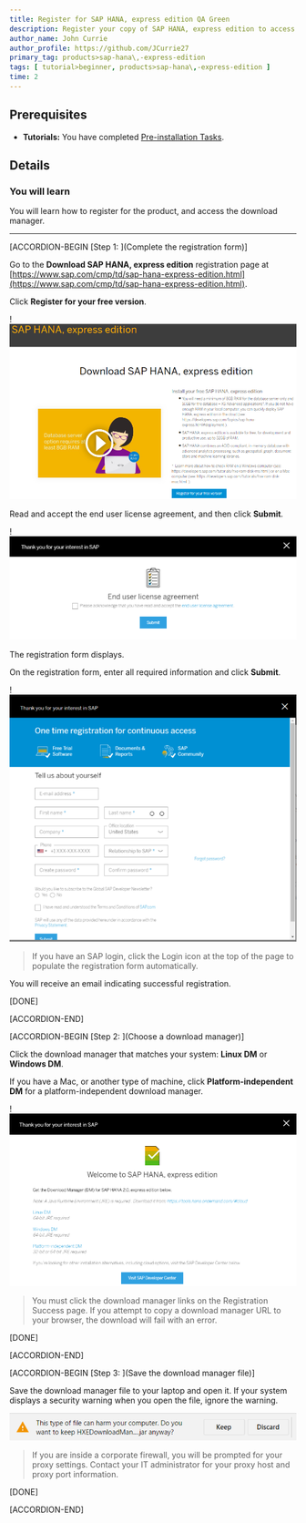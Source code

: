 ```yaml
---
title: Register for SAP HANA, express edition QA Green
description: Register your copy of SAP HANA, express edition to access the download manager.
author_name: John Currie
author_profile: https://github.com/JCurrie27
primary_tag: products>sap-hana\,-express-edition
tags: [ tutorial>beginner, products>sap-hana\,-express-edition ]
time: 2
---
```


<!-- loio05993a86616940d5a3eb52589d1aa834 -->

## Prerequisites
 - **Tutorials:** You have completed [Pre-installation Tasks](https://developers.sap.com/tutorials/hxe-ua-installing-vm-image.html).

## Details
### You will learn
You will learn how to register for the product, and access the download manager.

---

[ACCORDION-BEGIN [Step 1: ](Complete the registration form)]

Go to the **Download SAP HANA, express edition** registration page at [https://www.sap.com/cmp/td/sap-hana-express-edition.html](https://www.sap.com/cmp/td/sap-hana-express-edition.html).

Click **Register for your free version**.

!![HXE_SP04_Register_Button_4](HXE_SP04_Register_Button_4.png)

Read and accept the end user license agreement, and then click **Submit**.

!![HXE_EULA_SP04_1](HXE_EULA_SP04_1.png)

The registration form displays.

On the registration form, enter all required information and click **Submit**.

!![HXE_Registration_form_SP04_2](HXE_Registration_form_SP04_2.png)

> If you have an SAP login, click the Login icon at the top of the page to populate the registration form automatically.
>
>

You will receive an email indicating successful registration.

[DONE]

[ACCORDION-END]

[ACCORDION-BEGIN [Step 2: ](Choose a download manager)]

Click the download manager that matches your system: **Linux DM** or **Windows DM**.

If you have a Mac, or another type of machine, click **Platform-independent DM** for a platform-independent download manager.

!![HXE_Download_Manager_SP04_3](HXE_Download_Manager_SP04_3.png)

> You must click the download manager links on the Registration Success page. If you attempt to copy a download manager URL to your browser, the download will fail with an error.
>
>

[DONE]

[ACCORDION-END]

[ACCORDION-BEGIN [Step 3: ](Save the download manager file)]

Save the download manager file to your laptop and open it. If your system displays a security warning when you open the file, ignore the warning.

![Download_Warning_0](Download_Warning_0.png)

> If you are inside a corporate firewall, you will be prompted for your proxy settings. Contact your IT administrator for your proxy host and proxy port information.
>
>

[DONE]

[ACCORDION-END]

